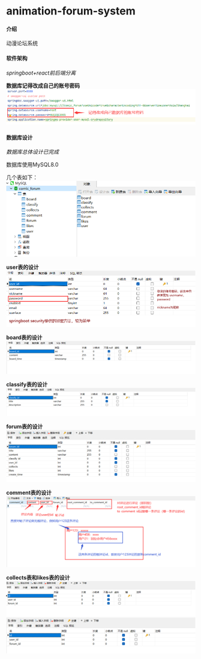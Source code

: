 # animation-forum-system

#### 介绍
动漫论坛系统

#### 软件架构
 _springboot+react前后端分离_ 

 **数据库记得改成自己的账号密码** 
![输入图片说明](sql-design/MySQL_resource.png)

#### 数据库设计

 _数据库总体设计已完成_ 

数据库使用MySQL8.0


几个表如下：
![输入图片说明](sql-design/%E6%89%80%E6%9C%89%E8%A1%A8.png.png)


 **user表的设计** 
![输入图片说明](sql-design/user.png.png)



 **board表的设计** 
![输入图片说明](sql-design/board.png)


 **classify表的设计** 
![输入图片说明](sql-design/classify.png)


 **forum表的设计** 
![输入图片说明](sql-design/forum.png)

 **comment表的设计** 
![输入图片说明](sql-design/comment2.png)

 **collects表和likes表的设计** 
![输入图片说明](likes.png)
![输入图片说明](collects.png)
